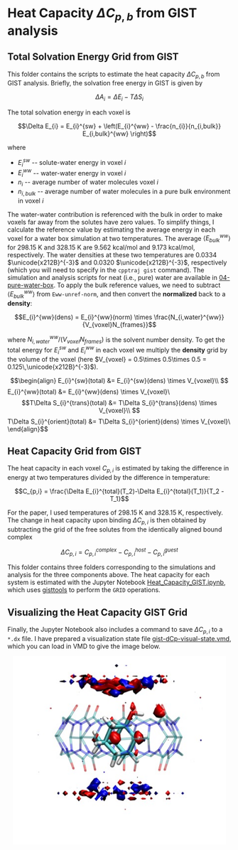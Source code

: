 # Heat Capacity $\Delta C_{p,b}$ from GIST analysis

## Total Solvation Energy Grid from GIST
This folder contains the scripts to estimate the heat capacity $\Delta C_{p,b}$ from GIST analysis. Briefly, the solvation free energy in GIST is given by

$$\Delta A_{i} = \Delta E_{i} - T\Delta S_{i}$$

The total solvation energy in each voxel is

$$\Delta E_{i} = E_{i}^{sw} + \left(E_{i}^{ww} - \frac{n_{i}}{n_{i,bulk}} E_{i,bulk}^{ww} \right)$$

where 
* $E_{i}^{sw}$ -- solute-water energy in voxel $i$
* $E_{i}^{ww}$ -- water-water energy in voxel $i$
* $n_{i}$ -- average number of water molecules voxel $i$
* $n_{i,bulk}$ -- average number of water molecules in a pure bulk environment in voxel $i$

The water-water contribution is referenced with the bulk in order to make voxels far away from the solutes have zero values. To simplify things, I calculate the reference value by estimating the average energy in each voxel for a water box simulation at two temperatures. The average $\langle E_{bulk}^{ww} \rangle$ for 298.15 K and 328.15 K are 9.562 kcal/mol and 9.173 kcal/mol, respectively. The water densities at these two temperatures are 0.0334 $\unicode{x212B}^{-3}$ and 0.0320 $\unicode{x212B}^{-3}$, respectively (which you will need to specify in the `cpptraj gist` command). The simulation and analysis scripts for neat (i.e., pure) water are available in [04-pure-water-box](04-pure-water-box). To apply the bulk reference values, we need to subtract $\langle E_{bulk}^{ww} \rangle$ from `Eww-unref-norm`, and then convert the **normalized** back to a **density**:

$$E_{i}^{ww}(dens) = E_{i}^{ww}(norm) \times \frac{N_{i,water}^{ww}}{V_{voxel}N_{frames}}$$

where $N_{i,water}^{ww}/(V_{voxel}N_{frames})$ is the solvent number density. To get the total energy for $E_{i}^{sw}$ and $E_{i}^{ww}$ in each voxel we multiply the **density** grid by the volume of the voxel (here $V_{voxel} = 0.5\times 0.5\times 0.5 = 0.125\,\unicode{x212B}^{-3}$). 

$$\begin{align}
E_{i}^{sw}(total) &= E_{i}^{sw}(dens) \times V_{voxel}\\
$$E_{i}^{ww}(total) &= E_{i}^{ww}(dens) \times V_{voxel}\\
$$T\Delta S_{i}^{trans}(total) &= T\Delta S_{i}^{trans}(dens) \times V_{voxel}\\
$$T\Delta S_{i}^{orient}(total) &= T\Delta S_{i}^{orient}(dens) \times V_{voxel}\\
\end{align}$$


## Heat Capacity Grid from GIST
The heat capacity in each voxel $C_{p,i}$ is estimated by taking the difference in energy at two temperatures divided by the difference in temperature:

$$C_{p,i} = \frac{\Delta E_{i}^{total}(T_2)-\Delta E_{i}^{total}(T_1)}{T_2 - T_1}$$

For the paper, I used temperatures of 298.15 K and 328.15 K, respectively. The change in heat capacity upon binding $\Delta C_{p,i}$ is then obtained by subtracting the grid of the free solutes from the identically aligned bound complex

$$\Delta C_{p,i} = C_{p,i}^{complex} - C_{p,i}^{host} - C_{p,i}^{guest}$$

This folder contains three folders corresponding to the simulations and analysis for the three components above. The heat capacity for each system is estimated with the Jupyter Notebook [Heat_Capacity_GIST.ipynb](Heat_Capacity_GIST.ipynb), which uses [gisttools](https://github.com/liedllab/gisttools) to perform the `GRID` operations. 

## Visualizing the Heat Capacity GIST Grid
Finally, the Jupyter Notebook also includes a command to save $\Delta C_{p,i}$ to a `*.dx` file. I have prepared a visualization state file [gist-dCp-visual-state.vmd](gist-dCp-visual-state.vmd), which you can load in VMD to give the image below. 

<p align="center">
<img src="cb7-amt.jpg" width="480"/>
</p>
